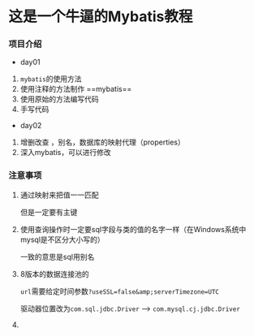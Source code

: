 # 这是一个牛逼的Mybatis教程
### 项目介绍

+ day01
1. `mybatis`的使用方法
2. 使用注释的方法制作 ==mybatis==
3. 使用原始的方法编写代码
4. 手写代码

+ day02
1. 增删改查 ，别名，数据库的映射代理（properties）
2. 深入mybatis，可以进行修改



### 注意事项

1. 通过映射来把值一一匹配

   但是一定要有主键
   
2. 使用查询操作时一定要sql字段与类的值的名字一样（在Windows系统中mysql是不区分大小写的）

   一致的意思是sql用别名
   
3. 8版本的数据连接池的

   `url`需要给定时间参数`?useSSL=false&amp;serverTimezone=UTC`

   驱动器位置改为`com.sql.jdbc.Driver` 	-->	 `com.mysql.cj.jdbc.Driver`

4. 